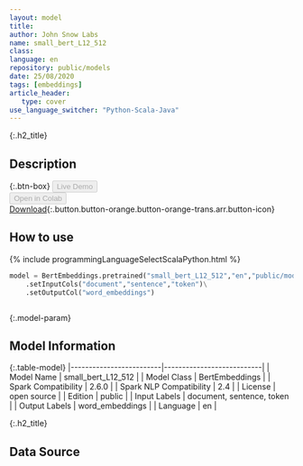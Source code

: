 ```yaml
---
layout: model
title: 
author: John Snow Labs
name: small_bert_L12_512
class: 
language: en
repository: public/models
date: 25/08/2020
tags: [embeddings]
article_header:
   type: cover
use_language_switcher: "Python-Scala-Java"
---
```


{:.h2_title}
## Description 




{:.btn-box}
<button class="button button-orange" disabled>Live Demo</button><br/><button class="button button-orange" disabled>Open in Colab</button><br/>[Download](https://s3.amazonaws.com/auxdata.johnsnowlabs.com/public/models/small_bert_L12_512_en_2.6.0_2.4_1598344865471.zip){:.button.button-orange.button-orange-trans.arr.button-icon}<br/>

## How to use 
<div class="tabs-box" markdown="1">

{% include programmingLanguageSelectScalaPython.html %}

```python
model = BertEmbeddings.pretrained("small_bert_L12_512","en","public/models")\
	.setInputCols("document","sentence","token")\
	.setOutputCol("word_embeddings")
```

```scala

```
</div>



{:.model-param}
## Model Information

{:.table-model}
|-------------------------|---------------------------|
| Model Name              | small_bert_L12_512        |
| Model Class             | BertEmbeddings            |
| Spark Compatibility     | 2.6.0                     |
| Spark NLP Compatibility | 2.4                       |
| License                 | open source               |
| Edition                 | public                    |
| Input Labels            | document, sentence, token |
| Output Labels           | word_embeddings           |
| Language                | en                        |




{:.h2_title}
## Data Source


